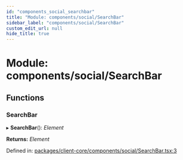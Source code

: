 ```yaml
---
id: "components_social_searchbar"
title: "Module: components/social/SearchBar"
sidebar_label: "components/social/SearchBar"
custom_edit_url: null
hide_title: true
---
```


# Module: components/social/SearchBar

## Functions

### SearchBar

▸ **SearchBar**(): *Element*

**Returns:** *Element*

Defined in: [packages/client-core/components/social/SearchBar.tsx:3](https://github.com/xr3ngine/xr3ngine/blob/56376a778/packages/client-core/components/social/SearchBar.tsx#L3)
